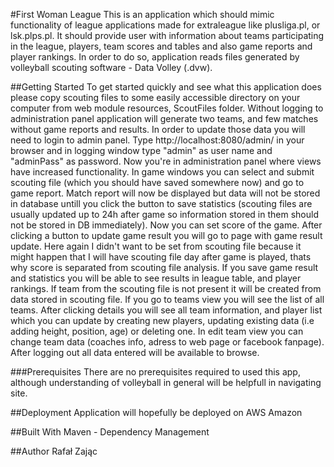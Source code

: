 #First Woman League
This is an application which should mimic functionality of league applications
made for extraleague like plusliga.pl, or lsk.plps.pl. It should provide user
with information about teams participating in the league, players, team scores and
tables and also game reports and player rankings. In order to do so, application
reads files generated by volleyball scouting software - Data Volley (.dvw). 

##Getting Started
To get started quickly and see what this application does please copy scouting files
to some easily accessible directory on your computer from web module resources, ScoutFiles
folder. Without logging to administration panel application will generate two teams, and few 
matches without game reports and results. In order to update those data you will need
to login to admin panel. Type http://localhost:8080/admin/ in your browser and in logging
window type "admin" as user name and "adminPass" as password. Now you're in administration 
panel where views have increased functionality. In game windows you can select and submit
scouting file (which you should have saved somewhere now) and go to game report. 
Match report will now be displayed but data will not be stored in database untill you click
the button to save statistics (scouting files are usually updated up to 24h after game
so information stored in them should not be stored in DB immediately). Now you can set score 
of the game. After clicking a button to update game result you will go to page with game 
result update. Here again I didn't want to be set from scouting file because it might happen
that I will have scouting file day after game is played, thats why score is separated from 
scouting file analysis. If you save game result and statistics you will be able to see
results in league table, and player rankings. If team from the scouting file is not present
it will be created from data stored in scouting file. 
If you go to teams view you will see the list of all teams. After clicking details you 
will see all team information, and player list which you can update by creating new players,
updating existing data (i.e adding height, position, age) or deleting one. In edit team view 
you can change team data (coaches info, adress to web page or facebook fanpage). After logging
out all data entered will be available to browse.  

###Prerequisites
There are no prerequisites required to used this app, although understanding 
of volleyball in general will be helpfull in navigating site. 


##Deployment
Application will hopefully be deployed on AWS Amazon

##Built With
Maven - Dependency Management

##Author
Rafał Zając  
